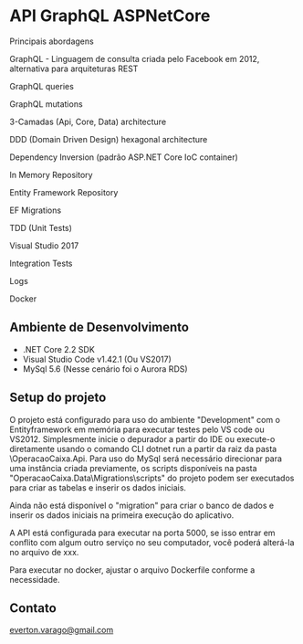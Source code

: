 # API GraphQL ASPNetCore 

Principais abordagens

 GraphQL - Linguagem de consulta criada pelo Facebook em 2012, alternativa para arquiteturas REST
 
 GraphQL queries
 
 GraphQL mutations
 
 3-Camadas (Api, Core, Data) architecture
 
 DDD (Domain Driven Design) hexagonal architecture
 
 Dependency Inversion (padrão ASP.NET Core IoC container)
 
 In Memory Repository
 
 Entity Framework Repository
 
 EF Migrations
 
 TDD (Unit Tests)
 
 Visual Studio 2017
 
 Integration Tests
 
 Logs
 
 Docker


## Ambiente de Desenvolvimento

- .NET Core 2.2 SDK
- Visual Studio Code v1.42.1 (Ou VS2017)
- MySql 5.6 (Nesse cenário foi o Aurora RDS)
 
## Setup do projeto

O projeto está configurado para uso do ambiente "Development" com o Entityframework em memória para executar testes pelo VS code ou VS2012.
Simplesmente inicie o depurador a partir do IDE ou execute-o diretamente usando o comando CLI dotnet run a partir da raiz da pasta \OperacaoCaixa.Api.
Para uso do MySql será necessário direcionar para uma instância criada previamente, os scripts disponíveis na pasta "OperacaoCaixa.Data\Migrations\scripts\" do projeto podem ser executados para criar as tabelas e inserir os dados iniciais.

Ainda não está disponível o "migration"  para criar o banco de dados e inserir os dados iniciais na primeira execução do aplicativo.

A API está configurada para executar na porta 5000, se isso entrar em conflito com algum outro serviço no seu computador, você poderá alterá-la no arquivo de xxx.

Para executar no docker, ajustar o arquivo Dockerfile conforme a necessidade.

## Contato

everton.varago@gmail.com